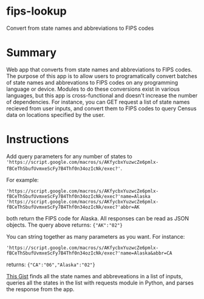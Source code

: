 # fips-lookup
Convert from state names and abbreviations to FIPS codes

# Summary
Web app that converts from state names and abbreviations to FIPS codes. The purpose of this app is to allow users to programatically convert batches of state names and abbrevations to FIPS codes on any programming language or device. Modules to do these conversions exist in various languages, but this app is cross-functional and doesn't increase the number of dependencies. For instance, you can GET request a list of state names recieved from user inputs, and convert them to FIPS codes to query Census data on locations specified by the user.

# Instructions
Add query parameters for any number of states to `'https://script.google.com/macros/s/AKfycbxYuzwcZe6pmlx-fBCeThSbufUvmxeScFy7B4Thf0n34ozIcNk/exec?'`.

For example:

`'https://script.google.com/macros/s/AKfycbxYuzwcZe6pmlx-fBCeThSbufUvmxeScFy7B4Thf0n34ozIcNk/exec?'name=Alaska`
`'https://script.google.com/macros/s/AKfycbxYuzwcZe6pmlx-fBCeThSbufUvmxeScFy7B4Thf0n34ozIcNk/exec?'abbr=AK`

both return the FIPS code for Alaska. All responses can be read as JSON objects. The query above returns: `{"AK":"02"}`

You can string together as many parameters as you want. For instance:

`'https://script.google.com/macros/s/AKfycbxYuzwcZe6pmlx-fBCeThSbufUvmxeScFy7B4Thf0n34ozIcNk/exec?'name=Alaska&abbr=CA`

returns: `{"CA":"06","Alaska":"02"}`

[This Gist](https://gist.github.com/soyrice/281d9602c93a98bda3a60c512fcd054e) finds all the state names and abbreveations in a list of inputs, queries all the states in the list with requests module in Python, and parses the response from the app.




